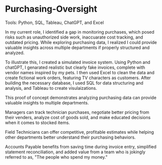 # Purchasing-Oversight

Tools: Python, SQL, Tableau, ChatGPT, and Excel

In my current role, I identified a gap in monitoring purchases, which posed risks such as unauthorized side work, inaccuarate cost tracking, and outdated pricing. While exploring purchasing data, I realized I could provide valuable insights across multiple departments if properly structured and analyzed. 

To illustrate this, I created a simulated invoice system. Using Python and chatGPT, I genarated realistic but clearly fake invoices, complete with vendor names inspired by my pets. I then used Excel to clean the data and create fictional work orders, featuring TV characters as customers. After building the necessary database, I used SQL for data structuring and analysis, and Tableau to create visulaizations.

This proof of concept demonstrates analyzing purchasing data can provide valuable insights to multiple departments.

  Managers can track technician purchases, negotiate better pricing from their venders, analyze cost of goods sold, and make educated decisions when it comes to stocked items.

  Field Technicians can offer competitive, profitable estimates while helping other departments better understand their purchasing behaviors.

  Accounts Payable benefits from saving time during invoice entry, simplified statement reconciliation, and added value from a team who is jokingly referred to as, "The people     who spend my money."
